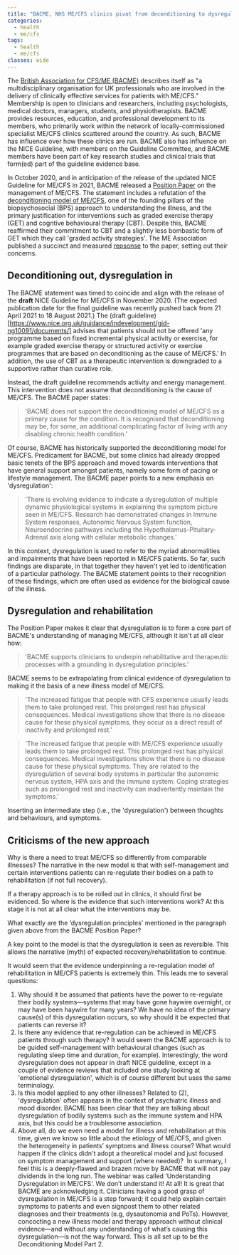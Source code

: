 ```yaml
---
title: "BACME, NHS ME/CFS clinics pivot from deconditioning to dysregulation in anticipation of updated NICE Guideline"
categories:
  - health
  - me/cfs
tags:
  - health
  - me/cfs
classes: wide
---
```


The [British Association for CFS/ME (BACME)](https://www.bacme.info/) describes itself as "a multidisciplinary organisation for UK professionals who are involved in the delivery of clinically effective services for patients with ME/CFS." Membership is open to clinicians and researchers, including psychologists, medical doctors, managers, students, and physiotherapists. BACME provides resources, education, and professional development to its members, who primarily work within the network of locally-commissioned specialist ME/CFS clinics scattered around the country. As such, BACME has influence over how these clinics are run. BACME also has influence on the NICE Guideline, with members on the Guideline Committee, and BACME members have been part of key research studies and clinical trials that form(ed) part of the guideline evidence base.

In October 2020, and in anticipation of the release of the updated NICE Guideline for ME/CFS in 2021, BACME released a [Position Paper](https://www.bacme.info/sites/bacme.info/files/BACME%20Position%20Paper%20on%20the%20Management%20of%20ME-CFS%20October%202020.pdf) on the management of ME/CFS. The statement includes a refutation of the [deconditioning model of ME/CFS](https://me-pedia.org/wiki/Deconditioning), one of the founding pillars of the biopsychosocial (BPS) approach to understanding the illness, and the primary justification for interventions such as graded exercise therapy (GET) and cogntive behavioural therapy (CBT). Despite this, BACME reaffirmed their commitment to CBT and a slightly less bombastic form of GET which they call 'graded activity strategies'. The ME Association published a succinct and measured [repsonse](https://meassociation.org.uk/2020/10/me-association-response-to-bacme-position-statement-on-the-management-of-me-cfs/) to the paper, setting out their concerns.

## Deconditioning out, dysregulation in
The BACME statement was timed to coincide and align with the release of the **draft** NICE Guideline for ME/CFS in November 2020. (The expected publication date for the final guideline was recently pushed back from 21 April 2021 to 18 August 2021.) The (draft guideline)[https://www.nice.org.uk/guidance/indevelopment/gid-ng10091/documents/] advises that patients should not be offered 'any programme based on fixed incremental physical activity or exercise, for example graded exercise therapy or structured activity or exercise programmes that are based on deconditioning as the cause of ME/CFS.' In addition, the use of CBT as a therapeutic intervention is downgraded to a supportive rather than curative role.

Instead, the draft guideline recommends activity and energy management. This intervention does not assume that deconditioning is the cause of ME/CFS. The BACME paper states:
>'BACME does not support the deconditioning model of ME/CFS as a primary cause for the condition. It is recognised that deconditioning may be, for some, an additional complicating factor of living with any disabling chronic health condition.'

Of course, BACME has historically supported the deconditioning model for ME/CFS.
Predicament for BACME, but some clinics had already dropped basic tenets of the BPS approach and moved towards interventions that have general support amongst patients, namely some form of pacing or lifestyle management. The BACME paper points to a new emphasis on 'dysregulation':
>'There is evolving evidence to indicate a dysregulation of multiple dynamic physiological systems in explaining the symptom picture seen in ME/CFS. Research has demonstrated changes in Immune System responses, Autonomic Nervous System function, Neuroendocrine pathways including the Hypothalamus-Pituitary-Adrenal axis along with cellular metabolic changes.'

In this context, dysregulation is used to refer to the myriad abnormalities and impairments that have been reported in ME/CFS patients. So far, such findings are disparate, in that together they haven't yet led to identification of a particular pathology. The BACME statement points to their recognition of these findings, which are often used as evidence for the biological cause of the illness.

## Dysregulation and rehabilitation

The Position Paper makes it clear that dysregulation is to form a core part of BACME's understanding of managing ME/CFS, although it isn't at all clear how:
>'BACME supports clinicians to underpin rehabilitative and therapeutic processes with a grounding in dysregulation principles.'

BACME seems to be extrapolating from clinical evidence of dysregulation to making it the basis of a new illness model of ME/CFS.

>'The increased fatigue that people with CFS experience usually leads them to take prolonged rest. This prolonged rest has physical consequences. Medical investigations show that there is no disease cause for these physical symptoms, they occur as a direct result of inactivity and prolonged rest.'

>'The increased fatigue that people with ME/CFS experience usually leads them to take prolonged rest. This prolonged rest has physical consequences. Medical investigations show that there is no disease cause for these physical symptoms. They are related to the dysregulation of several body systems in particular the autonomic nervous system, HPA axis and the immune system. Coping strategies such as prolonged rest and inactivity can inadvertently maintain the symptoms.'

Inserting an intermediate step (i.e., the 'dysregulation') between thoughts and behaviours, and symptoms.

## Criticisms of the new approach

Why is there a need to treat ME/CFS so differently from comparable illnesses? The narrative in the new model is that with self-management and certain interventions patients can re-regulate their bodies on a path to rehabilitation (if not full recovery).

If a therapy approach is to be rolled out in clinics, it should first be evidenced. So where is the evidence that such interventions work? At this stage it is not at all clear what the interventions may be.

What exactly are the ‘dysregulation principles' mentioned in the paragraph given above from the BACME Position Paper?

A key point to the model is that the dysregulation is seen as reversible. This allows the narrative (myth) of expected recovery/rehabilitation to continue.


It would seem that the evidence underpinning a re-regulation model of rehabilitation in ME/CFS patients is extremely thin. This leads me to several questions:
1. Why should it be assumed that patients have the power to re-regulate their bodily systems—systems that may have gone haywire overnight, or may have been haywire for many years? We have no idea of the primary cause(s) of this dysregulation occurs, so why should it be expected that patients can reverse it? 
2. Is there any evidence that re-regulation can be achieved in ME/CFS patients through such therapy? It would seem the BACME approach is to be guided self-management with behavioural changes (such as regulating sleep time and duration, for example). Interestingly, the word dysregulation does not appear in draft NICE guideline, except in a couple of evidence reviews that included one study looking at 'emotional dysregulation', which is of course different but uses the same terminology. 
3. Is this model applied to any other illnesses? Related to (2), 'dysregulation' often appears in the context of psychiatric illness and mood disorder. BACME has been clear that they are talking about dysregulation of bodily systems such as the immune system and HPA axis, but this could be a troublesome association. 
4. Above all, do we even need a model for illness and rehabilitation at this time, given we know so little about the etiology of ME/CFS, and given the heterogeneity in patients’ symptoms and illness course? What would happen if the clinics didn't adopt a theoretical model and just focused on symptom management and support (where needed)? 
In summary, I feel this is a deeply-flawed and brazen move by BACME that will not pay dividends in the long run. The webinar was called ‘Understanding Dysregulation in ME/CFS’. We don’t understand it! At all! It is great that BACME are acknowledging it. Clinicians having a good grasp of dysregulation in ME/CFS is a step forward; it could help explain certain symptoms to patients and even signpost them to other related diagnoses and their treatments (e.g, dysautonomia and PoTs). However, concocting a new illness model and therapy approach without clinical evidence—and without any understanding of what’s causing this dysregulation—is not the way forward. This is all set up to be the Deconditioning Model Part 2.
